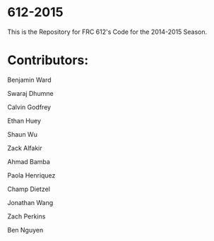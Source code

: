 612-2015
========
This is the Repository for FRC 612's Code for the 2014-2015 Season.

Contributors:
=============

Benjamin Ward

Swaraj Dhumne

Calvin Godfrey

Ethan Huey

Shaun Wu

Zack Alfakir

Ahmad Bamba

Paola Henriquez

Champ Dietzel

Jonathan Wang

Zach Perkins

Ben Nguyen

